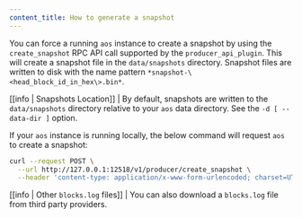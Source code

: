 ```yaml
---
content_title: How to generate a snapshot
---
```


You can force a running `aos` instance to create a snapshot by using the `create_snapshot` RPC API call supported by the `producer_api_plugin`. This will create a snapshot file in the `data/snapshots` directory. Snapshot files are written to disk with the name pattern `*snapshot-\<head_block_id_in_hex\>.bin*`.

[[info | Snapshots Location]]
| By default, snapshots are written to the `data/snapshots` directory relative to your `aos` data directory. See the `-d [ --data-dir ]` option.

If your `aos` instance is running locally, the below command will request `aos` to create a snapshot:

```sh
curl --request POST \
  --url http://127.0.0.1:12518/v1/producer/create_snapshot \
  --header 'content-type: application/x-www-form-urlencoded; charset=UTF-8'
```

[[info | Other `blocks.log` files]]
| You can also download a `blocks.log` file from third party providers.
